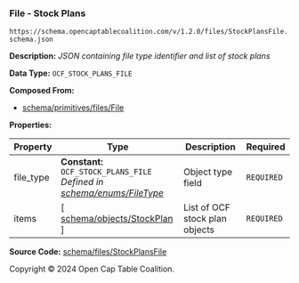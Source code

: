 ### File - Stock Plans

`https://schema.opencaptablecoalition.com/v/1.2.0/files/StockPlansFile.schema.json`

**Description:** _JSON containing file type identifier and list of stock plans_

**Data Type:** `OCF_STOCK_PLANS_FILE`

**Composed From:**

- [schema/primitives/files/File](../primitives/files/File.md)

**Properties:**

| Property  | Type                                                                                                | Description                    | Required   |
| --------- | --------------------------------------------------------------------------------------------------- | ------------------------------ | ---------- |
| file_type | **Constant:** `OCF_STOCK_PLANS_FILE`</br>_Defined in [schema/enums/FileType](../enums/FileType.md)_ | Object type field              | `REQUIRED` |
| items     | [ [schema/objects/StockPlan](../objects/StockPlan.md) ]                                             | List of OCF stock plan objects | `REQUIRED` |

**Source Code:** [schema/files/StockPlansFile](../../../../schema/files/StockPlansFile.schema.json)

Copyright © 2024 Open Cap Table Coalition.
